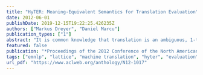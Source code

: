 ```yaml
---
title: "HyTER: Meaning-Equivalent Semantics for Translation Evaluation"
date: 2012-06-01
publishDate: 2019-12-15T19:22:25.426235Z
authors: ["Markus Dreyer", "Daniel Marcu"]
publication_types: ["1"]
abstract: "It is common knowledge that translation is an ambiguous, 1-to-n mapping process, but to date, our community has produced no empirical estimates of this ambiguity. We have developed an annotation tool that enables us to create representations that compactly encode an exponential number of correct translations for a sentence. Our findings show that naturally occurring sentences have billions of translations. Having access to such large sets of meaning-equivalent translations enables us to develop a new metric, HyTER, for translation accuracy. We show that our metric provides better estimates of machine and human translation accuracy than alternative evaluation metrics."
featured: false
publication: "*Proceedings of the 2012 Conference of the North American Chapter of the Association for Computational Linguistics (ACL): Human Language Technologies*"
tags: ["emnlp", "lattice", "machine translation", "hyter", "evaluation"]
url_pdf: "https://www.aclweb.org/anthology/N12-1017"
---
```


